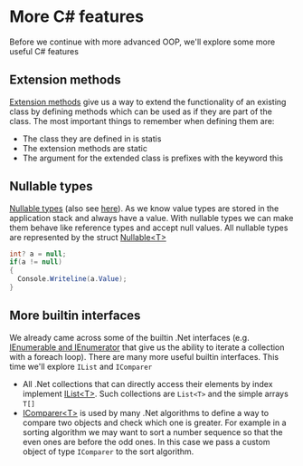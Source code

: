 # More C# features

Before we continue with more advanced OOP, we'll explore some more useful C# features

## Extension methods

[Extension methods](http://csharp.net-tutorials.com/csharp-3.0/extension-methods/) give us a way to extend the functionality of an existing class by defining methods which can be used as if they are part of the class. The most important things to remember when defining them are:
* The class they are defined in is statis
* The extension methods are static
* The argument for the extended class is prefixes with the keyword this

## Nullable types

[Nullable types](https://msdn.microsoft.com/en-us/library/1t3y8s4s.aspx) (also see [here](http://stackoverflow.com/questions/13238059/what-is-nullable-type-in-c)). As we know value types are stored in the application stack and always have a value. With nullable types we can make them behave like reference types and accept null values. All nullable types are represented by the struct [Nullable\<T>](https://msdn.microsoft.com/en-us/library/b3h38hb0%28v=vs.110%29.aspx)
```csharp
int? a = null;
if(a != null)
{
  Console.Writeline(a.Value);
}
```

## More builtin interfaces

We already came across some of the builtin .Net interfaces (e.g. [IEnumerable and IEnumerator](https://msdn.microsoft.com/en-us/library/system.collections.ienumerable%28v=vs.110%29.aspx) that give us the ability to iterate a collection with a foreach loop). There are many more useful builtin interfaces. This time we'll explore `IList` and `IComparer`
* All .Net collections that can directly access their elements by index implement [IList\<T>](https://msdn.microsoft.com/en-us/library/5y536ey6%28v=vs.110%29.aspx). Such collections are `List<T>` and the simple arrays `T[]`
* [IComparer\<T>](https://msdn.microsoft.com/en-us/library/8ehhxeaf%28v=vs.110%29.aspx) is used by many .Net algorithms to define a way to compare two objects and check which one is greater. For example in a sorting algorithm we may want to sort a number sequence so that the even ones are before the odd ones. In this case we pass a custom object of type `IComparer` to the sort algorithm.
